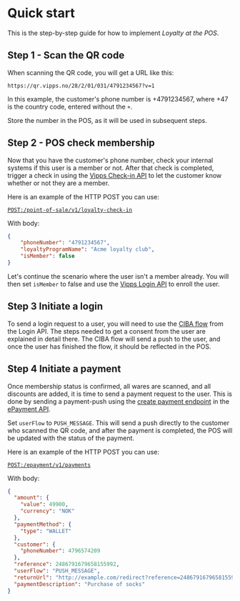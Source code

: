 <!-- START_METADATA
---
title: Quick start with Loyalty in POS
sidebar_label: Quick start
sidebar_position: 2
pagination_next: null
pagination_prev: null
---
END_METADATA -->

# Quick start

This is the step-by-step guide for how to implement _Loyalty at the POS_.

## Step 1 - Scan the QR code

When scanning the QR code, you will get a URL like this:

```text
https://qr.vipps.no/28/2/01/031/4791234567?v=1
```

In this example, the customer's phone number is +4791234567, where +47 is the country code, entered without the `+`.

Store the number in the POS, as it will be used in subsequent steps.

## Step 2 - POS check membership

Now that you have the customer's phone number, check your internal systems if this user is a member or not. After that check is completed, trigger a check in using the [Vipps Check-in API](https://developer.vippsmobilepay.com/docs/APIs/check-in-api) to let the customer know whether or not they are a member.

Here is an example of the HTTP POST you can use:

[`POST:/point-of-sale/v1/loyalty-check-in`](https://developer.vippsmobilepay.com/api/check-in#tag/Loyalty-check-in/operation/initiateLoyaltyCheckIn)

With body:

```json
{
    "phoneNumber": "4791234567",
    "loyaltyProgramName": "Acme loyalty club",
    "isMember": false
}
```

Let's continue the scenario where the user isn't a member already. You will then set `isMember` to false and use the
[Vipps Login API](https://developer.vippsmobilepay.com/docs/APIs/login-api)
 to enroll the user.

## Step 3 Initiate a login

To send a login request to a user, you will need to use the
[CIBA flow](https://developer.vippsmobilepay.com/docs/APIs/login-api/api-guide/flows/phone-number-ciba-flows)
from the Login API. The steps needed to get a consent from the user are explained in detail there. The CIBA flow will send a push to the user, and once the user has finished the flow, it should be reflected in the POS.

## Step 4 Initiate a payment

Once membership status is confirmed, all wares are scanned, and all discounts are added, it is time to send a payment request to the user.
This is done by sending a payment-push using the
[create payment endpoint](https://developer.vippsmobilepay.com/api/epayment#tag/CreatePayments/operation/createPayment)
in the [ePayment API](https://developer.vippsmobilepay.com/docs/APIs/epayment-api).

Set `userFlow` to `PUSH_MESSAGE`. This will send a push directly to the customer who scanned the QR code, and after the payment is completed, the POS will be updated with the status of the payment.

Here is an example of the HTTP POST you can use:

[`POST:/epayment/v1/payments`](https://developer.vippsmobilepay.com/api/epayment#tag/CreatePayments/operation/createPayment)

With body:

```json
{
  "amount": {
    "value": 49900,
    "currency": "NOK"
  },
  "paymentMethod": {
    "type": "WALLET"
  },
  "customer": {
    "phoneNumber": 4796574209
  },
  "reference": 2486791679658155992,
  "userFlow": "PUSH_MESSAGE",
  "returnUrl": "http://example.com/redirect?reference=2486791679658155992",
  "paymentDescription": "Purchase of socks"
}
```


